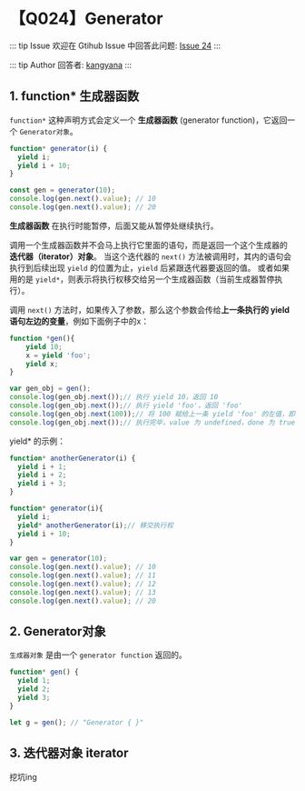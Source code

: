 # 【Q024】Generator


::: tip Issue
欢迎在 Gtihub Issue 中回答此问题: [Issue 24](https://github.com/kangyana/daily-question/issues/24)
:::

::: tip Author
回答者: [kangyana](https://github.com/kangyana)
:::
## 1. function* 生成器函数
`function*` 这种声明方式会定义一个 **生成器函数** (generator function)，它返回一个 `Generator对象`。
```javascript
function* generator(i) {
  yield i;
  yield i + 10;
}

const gen = generator(10);
console.log(gen.next().value); // 10
console.log(gen.next().value); // 20
```

**生成器函数** 在执行时能暂停，后面又能从暂停处继续执行。

调用一个生成器函数并不会马上执行它里面的语句，而是返回一个这个生成器的 **迭代器（iterator）对象**。
当这个迭代器的 `next()` 方法被调用时，其内的语句会执行到后续出现 `yield` 的位置为止，`yield` 后紧跟迭代器要返回的值。
或者如果用的是 `yield*`，则表示将执行权移交给另一个生成器函数（当前生成器暂停执行）。

调用 `next()` 方法时，如果传入了参数，那么这个参数会传给**上一条执行的 yield 语句左边的变量**，例如下面例子中的x：
```javascript
function *gen(){
    yield 10;
    x = yield 'foo';
    yield x;
}

var gen_obj = gen();
console.log(gen_obj.next());// 执行 yield 10，返回 10
console.log(gen_obj.next());// 执行 yield 'foo'，返回 'foo'
console.log(gen_obj.next(100));// 将 100 赋给上一条 yield 'foo' 的左值，即执行 x=100，返回 100
console.log(gen_obj.next());// 执行完毕，value 为 undefined，done 为 true

```

yield* 的示例：
```javascript
function* anotherGenerator(i) {
  yield i + 1;
  yield i + 2;
  yield i + 3;
}

function* generator(i){
  yield i;
  yield* anotherGenerator(i);// 移交执行权
  yield i + 10;
}

var gen = generator(10);
console.log(gen.next().value); // 10
console.log(gen.next().value); // 11
console.log(gen.next().value); // 12
console.log(gen.next().value); // 13
console.log(gen.next().value); // 20
```

## 2. Generator对象
`生成器对象` 是由一个 `generator function` 返回的。
```javascript
function* gen() {
  yield 1;
  yield 2;
  yield 3;
}

let g = gen(); // "Generator { }"
```

## 3. 迭代器对象 iterator
挖坑ing
